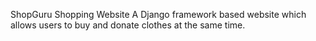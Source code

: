  ShopGuru Shopping Website
A Django framework based website which allows users to buy and donate clothes at the same time.

